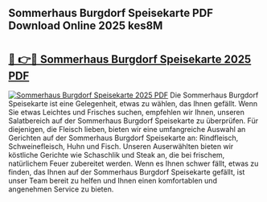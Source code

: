 ## Sommerhaus Burgdorf Speisekarte PDF Download Online 2025 kes8M

# <h2><a href="http://gc6iho.nevu.top/?p=Sommerhaus+Burgdorf+Speisekarte">🔗 👉🔴 Sommerhaus Burgdorf Speisekarte 2025 PDF</a></h2>

[![Sommerhaus Burgdorf Speisekarte 2025 PDF](https://i.imgur.com/dBaPXMq.png)](http://gc6iho.nevu.top/?p=Sommerhaus+Burgdorf+Speisekarte)
Die Sommerhaus Burgdorf Speisekarte ist eine Gelegenheit, etwas zu wählen, das Ihnen gefällt. Wenn Sie etwas Leichtes und Frisches suchen, empfehlen wir Ihnen, unseren Salatbereich auf der Sommerhaus Burgdorf Speisekarte zu überprüfen. Für diejenigen, die Fleisch lieben, bieten wir eine umfangreiche Auswahl an Gerichten auf der Sommerhaus Burgdorf Speisekarte an: Rindfleisch, Schweinefleisch, Huhn und Fisch. Unseren Auserwählten bieten wir köstliche Gerichte wie Schaschlik und Steak an, die bei frischem, natürlichem Feuer zubereitet werden. Wenn es Ihnen schwer fällt, etwas zu finden, das Ihnen auf der Sommerhaus Burgdorf Speisekarte gefällt, ist unser Team bereit zu helfen und Ihnen einen komfortablen und angenehmen Service zu bieten.
